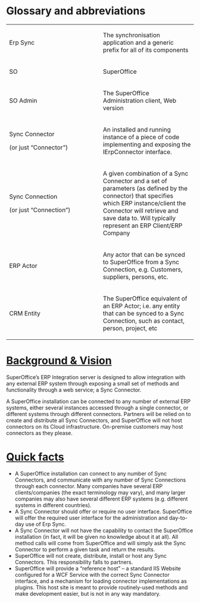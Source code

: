 <properties date="2016-05-10"
SortOrder="1"
/>

Glossary and abbreviations
==========================

<table>
<colgroup>
<col width="50%" />
<col width="50%" />
</colgroup>
<tbody>
<tr class="odd">
<td><p>Erp Sync</p>
<p> </p></td>
<td><p>The synchronisation application and a generic prefix for all of its components</p>
<p> </p></td>
</tr>
<tr class="even">
<td><p>SO</p>
<p> </p></td>
<td><p>SuperOffice</p>
<p> </p></td>
</tr>
<tr class="odd">
<td><p>SO Admin</p>
<p> </p></td>
<td><p>The SuperOffice Administration client, Web version</p>
<p> </p></td>
</tr>
<tr class="even">
<td><p>Sync Connector</p>
<p>(or just “Connector”)</p>
<p> </p></td>
<td><p>An installed and running instance of a piece of code implementing and exposing the IErpConnector interface.</p>
<p> </p></td>
</tr>
<tr class="odd">
<td><p>Sync Connection</p>
<p>(or just “Connection”)</p>
<p> </p></td>
<td><p>A given combination of a Sync Connector and a set of parameters (as defined by the connector) that specifies which ERP instance/client the Connector will retrieve and save data to. Will typically represent an ERP Client/ERP Company</p>
<p> </p></td>
</tr>
<tr class="even">
<td><p>ERP Actor</p>
<p> </p></td>
<td><p>Any actor that can be synced to SuperOffice from a Sync Connection, e.g. Customers, suppliers, persons, etc.</p>
<p> </p></td>
</tr>
<tr class="odd">
<td><p>CRM Entity</p>
<p> </p></td>
<td><p>The SuperOffice equivalent of an ERP Actor; i.e. any entity that can be synced to a Sync Connection, such as contact, person, project, etc</p>
<p> </p></td>
</tr>
</tbody>
</table>

 



 

[]() [Background & Vision]()
=========================================

SuperOffice’s ERP Integration server is designed to allow integration with any external ERP system through exposing a small set of methods and functionality through a web service; a Sync Connector.

A SuperOffice installation can be connected to any number of external ERP systems, either several instances accessed through a single connector, or different systems through different connectors. Partners will be relied on to create and distribute all Sync Connectors, and SuperOffice will not host connectors on its Cloud infrastructure. On-premise customers may host connectors as they please. []()

 

 

[Quick facts]()
============================

* A SuperOffice installation can connect to any number of Sync Connectors, and communicate with any number of Sync Connections through each connector. Many companies have several ERP clients/companies (the exact terminology may vary), and many larger companies may also have several different ERP systems (e.g. different systems in different countries).
* A Sync Connector should offer or require no user interface. SuperOffice will offer the required user interface for the administration and day-to-day use of Erp Sync.
* A Sync Connector will not have the capability to contact the SuperOffice installation (in fact, it will be given no knowledge about it at all). All method calls will come from SuperOffice and will simply ask the Sync Connector to perform a given task and return the results.
* SuperOffice will not create, distribute, install or host any Sync Connectors. This responsibility falls to partners.
* SuperOffice will provide a “reference host” – a standard IIS Website configured for a WCF Service with the correct Sync Connector interface, and a mechanism for loading connector implementations as plugins. This host site is meant to provide routinely-used methods and make development easier, but is not in any way mandatory.

     
    
    
     
